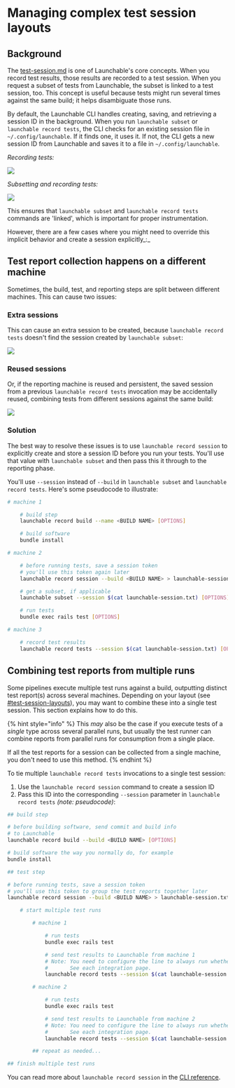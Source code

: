# Managing complex test session layouts

## Background

The [test-session.md](../concepts/test-session.md "mention") is one of Launchable's core concepts. When you record test results, those results are recorded to a test session. When you request a subset of tests from Launchable, the subset is linked to a test session, too. This concept is useful because tests might run several times against the same build; it helps disambiguate those runs.

By default, the Launchable CLI handles creating, saving, and retrieving a session ID in the background. When you run `launchable subset` or `launchable record tests`, the CLI checks for an existing session file in `~/.config/launchable`. If it finds one, it uses it. If not, the CLI gets a new session ID from Launchable and saves it to a file in `~/.config/launchable`.

_Recording tests:_

![](../.gitbook/assets/session-record-tests.png)

_Subsetting and recording tests:_

![](../.gitbook/assets/session-subset-record-tests.png)

This ensures that `launchable subset` and `launchable record tests` commands are 'linked', which is important for proper instrumentation.

However, there are a few cases where you might need to override this implicit behavior and create a session explicitly\_:\_

## Test report collection happens on a different machine

Sometimes, the build, test, and reporting steps are split between different machines. This can cause two issues:

### Extra sessions

This can cause an extra session to be created, because `launchable record tests` doesn't find the session created by `launchable subset`:

![](../.gitbook/assets/duplicate-sessions.png)

### Reused sessions

Or, if the reporting machine is reused and persistent, the saved session from a previous `launchable record tests` invocation may be accidentally reused, combining tests from different sessions against the same build:

![](../.gitbook/assets/reused-session.png)

### Solution

The best way to resolve these issues is to use `launchable record session` to explicitly create and store a session ID before you run your tests. You'll use that value with `launchable subset` and then pass this it through to the reporting phase.

You'll use `--session` instead of `--build` in `launchable subset` and `launchable record tests`. Here's some pseudocode to illustrate:

```bash
# machine 1

    # build step
    launchable record build --name <BUILD NAME> [OPTIONS]

    # build software
    bundle install

# machine 2

    # before running tests, save a session token
    # you'll use this token again later
    launchable record session --build <BUILD NAME> > launchable-session.txt

    # get a subset, if applicable
    launchable subset --session $(cat launchable-session.txt) [OPTIONS]

    # run tests
    bundle exec rails test [OPTIONS]

# machine 3

    # record test results
    launchable record tests --session $(cat launchable-session.txt) [OPTIONS]
```

## Combining test reports from multiple runs

Some pipelines execute multiple test runs against a build, outputting distinct test report(s) across several machines. Depending on your layout (see [#test-session-layouts](../concepts/test-session.md#test-session-layouts "mention")), you may want to combine these into a single test session. This section explains how to do this.

{% hint style="info" %}
This _may_ also be the case if you execute tests of a _single_ type across several parallel runs, but usually the test runner can combine reports from parallel runs for consumption from a single place.

If all the test reports for a session can be collected from a single machine, you don't need to use this method.
{% endhint %}

To tie multiple `launchable record tests` invocations to a single test session:

1. Use the `launchable record session` command to create a session ID
2. Pass this ID into the corresponding `--session` parameter in `launchable record tests` _(note: pseudocode)_:

```bash
## build step

# before building software, send commit and build info
# to Launchable
launchable record build --build <BUILD NAME> [OPTIONS]

# build software the way you normally do, for example
bundle install

## test step

# before running tests, save a session token
# you'll use this token to group the test reports together later
launchable record session --build <BUILD NAME> > launchable-session.txt

    # start multiple test runs

        # machine 1

            # run tests
            bundle exec rails test

            # send test results to Launchable from machine 1
            # Note: You need to configure the line to always run whether test run succeeds/fails.
            #       See each integration page.
            launchable record tests --session $(cat launchable-session.txt) [OPTIONS]

        # machine 2

            # run tests
            bundle exec rails test

            # send test results to Launchable from machine 2
            # Note: You need to configure the line to always run whether test run succeeds/fails.
            #       See each integration page.
            launchable record tests --session $(cat launchable-session.txt) [OPTIONS]

        ## repeat as needed...

## finish multiple test runs
```

You can read more about `launchable record session` in the [CLI reference](../resources/cli-reference.md#record-session).
